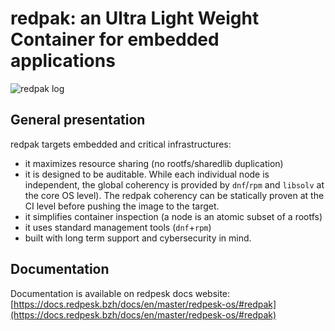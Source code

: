 # redpak: an Ultra Light Weight Container for embedded applications

![redpak log](docs/images/logo_redpak.png "redpak logo")

## General presentation

redpak targets embedded and critical infrastructures:

- it maximizes resource sharing (no rootfs/sharedlib duplication)
- it is designed to be auditable. While each individual node is independent, the global coherency is provided by `dnf`/`rpm` and `libsolv` at the core OS level). The redpak coherency can be statically proven at the CI level before pushing the image to the target.
- it simplifies container inspection (a node is an atomic subset of a rootfs)
- it uses standard management tools (`dnf`+`rpm`)
- built with long term support and cybersecurity in mind.

## Documentation

Documentation is available on redpesk docs website: [https://docs.redpesk.bzh/docs/en/master/redpesk-os/#redpak](https://docs.redpesk.bzh/docs/en/master/redpesk-os/#redpak)
